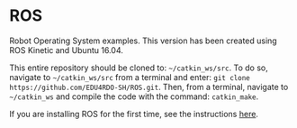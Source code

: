 # ROS
Robot Operating System examples.  This version has been created using ROS Kinetic and Ubuntu 16.04.

This entire repository should be cloned to: ```~/catkin_ws/src```. To do so, navigate to ```~/catkin_ws/src``` from a terminal and enter: ```git clone https://github.com/EDU4RDO-SH/ROS.git```. Then, from a terminal, navigate to ```~/catkin_ws``` and compile the code with the command: ```catkin_make```.

If you are installing ROS for the first time, see the instructions [here](https://wiki.ros.org/kinetic/Installation/Ubuntu).

